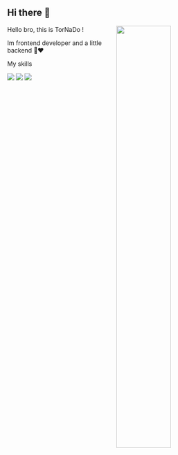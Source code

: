 ## Hi there 👋
<div>
  <img align="right" width="50%" src="https://mir-s3-cdn-cf.behance.net/project_modules/hd/06f21a161921919.63cd7887d0a70.gif" />
  <p width="50%" align="left">Hello bro, this is TorNaDo !</p>
  <p width="50%">Im frontend developer and a little backend 🤏❤️</p>
  <P width="50%">My skills</P>
  <img  src="https://skillicons.dev/icons?i=html,css,bootstrap,tailwind,js,react" />
  <img src="https://skillicons.dev/icons?i=nextjs,ts,npm,git,github" />
  <img src="https://skillicons.dev/icons?i=figma,php,mysql" />
</div>
